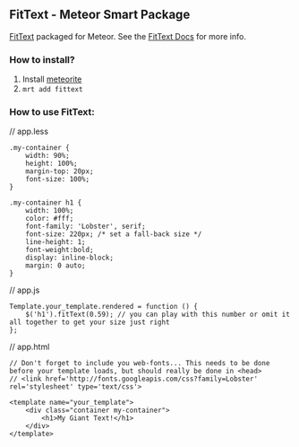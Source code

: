 ## FitText - Meteor Smart Package

[FitText](http://fittextjs.com) packaged for Meteor. See the [FitText Docs](https://github.com/davatron5000/FitText.js) for more info.

### How to install?

1. Install [meteorite](https://github.com/oortcloud/meteorite)
2. `mrt add fittext`

### How to use FitText:
	
// app.less

	.my-container {
		width: 90%;
		height: 100%;
		margin-top: 20px;
		font-size: 100%;
	}

	.my-container h1 {
		width: 100%;
		color: #fff;
		font-family: 'Lobster', serif;
		font-size: 220px; /* set a fall-back size */
		line-height: 1;
		font-weight:bold;
		display: inline-block;
		margin: 0 auto; 
	}

// app.js

	Template.your_template.rendered = function () {
		$('h1').fitText(0.59); // you can play with this number or omit it all together to get your size just right
	};

// app.html
	
	// Don't forget to include you web-fonts... This needs to be done before your template loads, but should really be done in <head>
	// <link href='http://fonts.googleapis.com/css?family=Lobster' rel='stylesheet' type='text/css'>

	<template name="your_template">
		<div class="container my-container">
			<h1>My Giant Text!</h1>
		</div>
	</template>



	